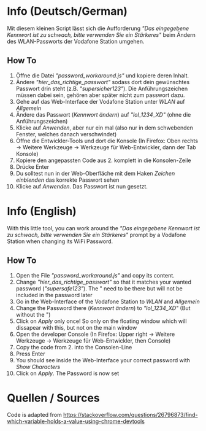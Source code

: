 # Info (Deutsch/German)

Mit diesem kleinen Script lässt sich die Aufforderung _"Das eingegebene Kennwort ist zu schwach, bitte verwenden Sie ein Stärkeres"_ beim Ändern des WLAN-Passworts der Vodafone Station umgehen.

## How To

1. Öffne die Datei _"password_workaround.js"_ und kopiere deren Inhalt.
2. Ändere _"hier_das_richtige_passwort"_ sodass dort dein gewünschtes Passwort drin steht (z.B. _"supersicher123"_). Die Anführungszeichen müssen dabei sein, gehören aber später nicht zum passwort dazu.
3. Gehe auf das Web-Interface der Vodafone Station unter _WLAN_ auf _Allgemein_
4. Ändere das Passwort (_Kennwort ändern_) auf _"lol_1234_XD"_ (ohne die Anführungszeichen)
5. Klicke auf _Anwenden_, aber nur ein mal (also nur in dem schwebenden Fenster, welches danach verschwindet)
6. Öffne die Entwickler-Tools und dort die Konsole (In Firefox: Oben rechts -> Weitere Werkzeuge -> Werkzeuge für Web-Entwickler, dann der Tab Konsole)
7. Kopiere den angepassten Code aus 2. komplett in die Konsolen-Zeile
8. Drücke Enter
9. Du solltest nun in der Web-Oberfläche mit dem Haken _Zeichen einblenden_ das korrekte Passwort sehen
10. Klicke auf _Anwenden_. Das Passwort ist nun gesetzt.

# Info (English)

With this little tool, you can work around the _"Das eingegebene Kennwort ist zu schwach, bitte verwenden Sie ein Stärkeres"_ prompt by a Vodafone Station when changing its WiFi Password.

## How To

1. Open the File _"password_workaround.js"_ and copy its content.
2. Change _"hier_das_richtige_passwort"_ so that it matches your wanted password (_"supersafe123"_). The " need to be there but will not be included in the password later
3. Go in the Web-Interface of the Vodafone Station to _WLAN_ and _Allgemein_
4. Change the Password there (_Kennwort ändern_) to _"lol_1234_XD"_ (But without the ")
5. Click on _Apply_ only once! So only on the floating window which will dissapear with this, but not on the main window
6. Open the developer Console (In Firefox: Upper right -> Weitere Werkzeuge -> Werkzeuge für Web-Entwickler, then Console)
7. Copy the code from 2. into the Consolen-Line
8. Press Enter
9. You should see inside the Web-Interface your correct password with _Show Characters_
10. Click on _Apply_. The Password is now set

# Quellen / Sources
Code is adapted from https://stackoverflow.com/questions/26796873/find-which-variable-holds-a-value-using-chrome-devtools
